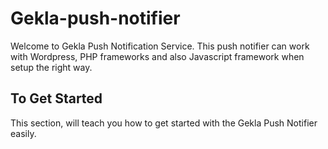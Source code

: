 # Gekla-push-notifier

Welcome to Gekla Push Notification Service. This push notifier can work with Wordpress, PHP frameworks and also Javascript framework when setup the right way.

## To Get Started
This section, will teach you how to get started with the Gekla Push Notifier easily.
